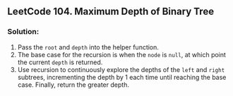 ## LeetCode 104. Maximum Depth of Binary Tree

### Solution:

1. Pass the `root` and `depth` into the helper function.
2. The base case for the recursion is when the `node` is `null`, at which point the current `depth` is returned.
3. Use recursion to continuously explore the depths of the `left` and `right` subtrees, incrementing the depth by 1 each time until reaching the base case. Finally, return the greater depth.